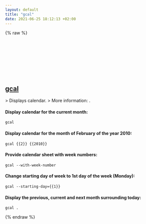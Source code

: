 ```yaml
---
layout: default
title: "gcal"
date: 2021-06-25 18:12:13 +02:00
---
```

{% raw %}
<h2 id="gcal">
  <a href="/en/common/gcal.html">gcal</a> <a href="#gcal"><svg class="icon">
    <use href="/assets/images/unicode_sprite.svg#link" />
  </svg></a>
</h2>
> Displays calendar.
> More information: <https://www.gnu.org/software/gcal>.

#### Display calendar for the current month:
```shell
gcal
```
#### Display calendar for the month of February of the year 2010:
```shell
gcal {{2}} {{2010}}
```
#### Provide calendar sheet with week numbers:
```shell
gcal --with-week-number
```
#### Change starting day of week to 1st day of the week (Monday):
```shell
gcal --starting-day={{1}}
```
#### Display the previous, current and next month surrounding today:
```shell
gcal .
```
{% endraw %}